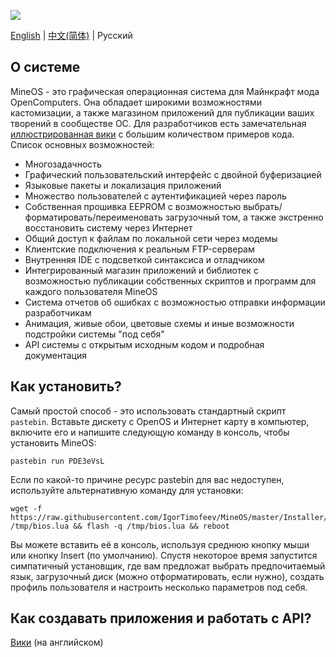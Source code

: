 ![](https://i.imgur.com/Ki5bX0I.gif)

[English](https://github.com/IgorTimofeev/MineOS/blob/master/README.md) | [中文(简体)](https://github.com/IgorTimofeev/MineOS/blob/master/README-zh_CN.md) | Русский

## О системе

MineOS - это графическая операционная система для Майнкрафт мода OpenComputers. Она обладает широкими возможностями кастомизации, а также магазином приложений для публикации ваших творений в сообществе ОС. Для разработчиков есть замечательная [иллюстрированная вики](https://github.com/IgorTimofeev/MineOS/wiki) с большим количеством примеров кода. Список основных возможностей:

-  Многозадачность
-  Графический пользовательский интерфейс с двойной буферизацией
-  Языковые пакеты и локализация приложений
-  Множество пользователей с аутентификацией через пароль
-  Собственная прошивка EEPROM с возможностью выбрать/форматировать/переименовать загрузочный том, а также экстренно восстановить систему через Интернет
-  Общий доступ к файлам по локальной сети через модемы
-  Клиентские подключения к реальным FTP-серверам
-  Внутренняя IDE с подсветкой синтаксиса и отладчиком
-  Интегрированный магазин приложений и библиотек с возможностью публикации собственных скриптов и программ для каждого пользователя MineOS
-  Система отчетов об ошибках с возможностью отправки информации разработчикам
-  Анимация, живые обои, цветовые схемы и иные возможности подстройки системы "под себя"
-  API системы с открытым исходным кодом и подробная документация

## Как установить?

Самый простой способ - это использовать стандартный скрипт `pastebin`. Вставьте дискету с OpenOS и Интернет карту в компьютер, включите его и напишите следующую команду в консоль, чтобы установить MineOS:

	pastebin run PDE3eVsL

Если по какой-то причине ресурс pastebin для вас недоступен, используйте альтернативную команду для установки:

	wget -f https://raw.githubusercontent.com/IgorTimofeev/MineOS/master/Installer/BIOS.lua /tmp/bios.lua && flash -q /tmp/bios.lua && reboot

Вы можете вставить её в консоль, используя среднюю кнопку мыши или кнопку Insert (по умолчанию). Спустя некоторое время запустится симпатичный установщик, где вам предложат выбрать предпочитаемый язык, загрузочный диск (можно отформатировать, если нужно), создать профиль пользователя и настроить несколько параметров под себя.

## Как создавать приложения и работать с API?

[Вики](https://github.com/IgorTimofeev/MineOS/wiki) (на английском)
